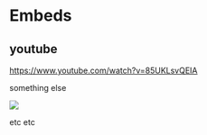 # Embeds

## youtube

https://www.youtube.com/watch?v=85UKLsvQEIA

something else

![](https://www.youtube.com/watch?v=85UKLsvQEIA)

etc etc
